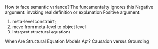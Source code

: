 How to face semantic variance?
The fundamentality ignores this
Negative argument: invoking real definition or explanation
Positive argument: 
1. meta-level constraint; 
2. move from meta-level to object level
3. interpret structural equations

When Are Structural Equation Models Apt? Causation versus Grounding